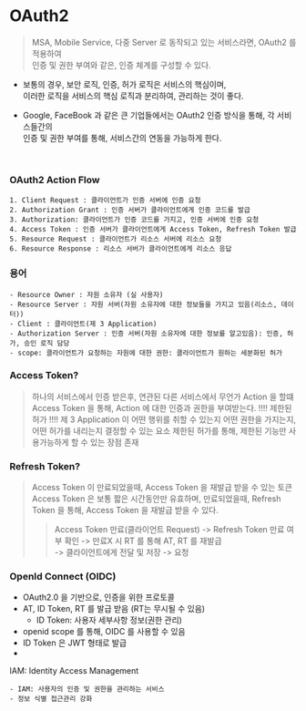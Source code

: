 # OAuth2

> MSA, Mobile Service, 다중 Server 로 동작되고 있는 서비스라면, OAuth2 를 적용하여 <br/>
> 인증 및 권한 부여와 같은, 인증 체계를 구성할 수 있다.

 - 보통의 경우, 보안 로직, 인증, 허가 로직은 서비스의 핵심이며, <br/>
   이러한 로직을 서비스의 핵심 로직과 분리하여, 관리하는 것이 좋다.

 - Google, FaceBook 과 같은 큰 기업들에서는 OAuth2 인증 방식을 통해, 각 서비스들간의 <br/>
   인증 및 권한 부여를 통해, 서비스간의 연동을 가능하게 한다.

<br/>

### OAuth2 Action Flow
```TEXT
1. Client Request : 클라이언트가 인증 서버에 인증 요청
2. Authorization Grant : 인증 서버가 클라이언트에게 인증 코드를 발급
3. Authorization: 클라이언트가 인증 코드를 가지고, 인증 서버에 인증 요청
4. Access Token : 인증 서버가 클라이언트에게 Access Token, Refresh Token 발급
5. Resource Request : 클라이언트가 리소스 서버에 리소스 요청
6. Resource Response : 리소스 서버가 클라이언트에게 리소스 응답
```

### 용어
```TEXT
- Resource Owner : 자원 소유자 (실 사용자)
- Resource Server : 자원 서버(자원 소유자에 대한 정보들을 가지고 있음(리소스, 데이터))
- Client : 클라이언트(제 3 Application)
- Authorization Server : 인증 서버(자원 소유자에 대한 정보를 알고있음): 인증, 허가, 승인 로직 담당
- scope: 클라이언트가 요청하는 자원에 대한 권한: 클라이언트가 원하는 세분화된 허가 
```


### Access Token?
> 하나의 서비스에서 인증 받은후, 연관된 다른 서비스에서 무언가 Action 을 할떄 <br/>
> Access Token 을 통해, Action 에 대한 인증과 권한을 부여받는다.
> !!!! 제한된 허가 !!!! 
> 제 3 Application 이 어떤 행위를 취할 수 있는지 어떤 권한을 가지는지, 어떤 허가를 내리는지 결정할 수 있는 요소
> 제한된 허가를 통해, 제한된 기능만 사용가능하게 할 수 있는 장점 존재

### Refresh Token?
> Access Token 이 만료되었을때, Access Token 을 재발급 받을 수 있는 토큰
> Access Token 은 보통 짧은 시간동안만 유효하며, 만료되었을때, Refresh Token 을 통해, Access Token 을 재발급 받을 수 있다.
>> Access Token 만료(클라이언트 Request) -> Refresh Token 만료 여부 확인 -> 만료X 시 RT 를 통해 AT, RT 를 재발급 <br/>
>> -> 클라이언트에게 전달 및 저장 -> 요청


### OpenId Connect (OIDC)

- OAuth2.0 을 기반으로, 인증을 위한 프로토콜
- AT, ID Token, RT 를 발급 받음 (RT는 무시될 수 있음)
    - ID Token: 사용자 세부사항 정보(권한 관리)
- openid scope 를 통해, OIDC 를 사용할 수 있음
- ID Token 은 JWT 형태로 발급
- 

IAM: Identity Access Management
```TEXT
- IAM: 사용자의 인증 및 권한을 관리하는 서비스
- 정보 식별 접근관리 강화
```